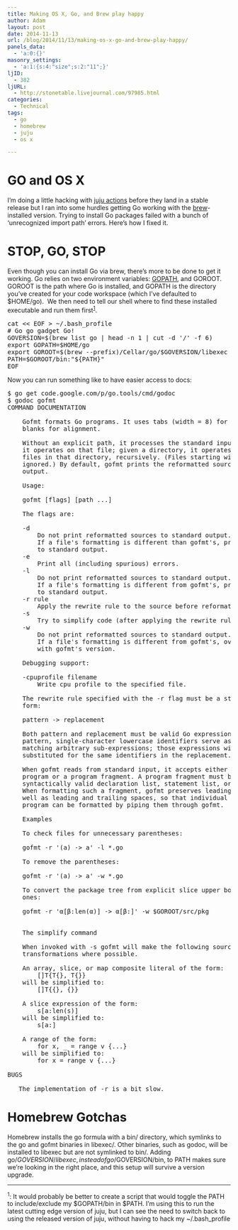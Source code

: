 ```yaml
---
title: Making OS X, Go, and Brew play happy
author: Adam
layout: post
date: 2014-11-13
url: /blog/2014/11/13/making-os-x-go-and-brew-play-happy/
panels_data:
  - 'a:0:{}'
masonry_settings:
  - 'a:1:{s:4:"size";s:2:"11";}'
ljID:
  - 382
ljURL:
  - http://stonetable.livejournal.com/97985.html
categories:
  - Technical
tags:
  - go
  - homebrew
  - juju
  - os x

---
```

# GO and OS X

I&#8217;m doing a little hacking with [juju actions](1) before they land in a stable release but I ran into some hurdles getting Go working with the [brew](2)-installed version. Trying to install Go packages failed with a bunch of &#8216;unrecognized import path&#8217; errors. Here&#8217;s how I fixed it.

# STOP, GO, STOP

Even though you can install Go via brew, there&#8217;s more to be done to get it working. Go relies on two environment variables: [GOPATH](3), and GOROOT. GOROOT is the path where Go is installed, and GOPATH is the directory you&#8217;ve created for your code workspace (which I&#8217;ve defaulted to $HOME/go).  We then need to tell our shell where to find these installed executable and run them first<sup><a href="#1">1</a></sup>.

<pre class="lang:default decode:true" title="Add go to your bash profile">cat &lt;&lt; EOF &gt; ~/.bash_profile
# Go go gadget Go!
GOVERSION=$(brew list go | head -n 1 | cut -d '/' -f 6)
export GOPATH=$HOME/go
export GOROOT=$(brew --prefix)/Cellar/go/$GOVERSION/libexec
PATH=$GOROOT/bin:"${PATH}"
EOF
</pre>

Now you can run something like to have easier access to docs:

<pre class="theme:terminal lang:default decode:true">$ go get code.google.com/p/go.tools/cmd/godoc
$ godoc gofmt
COMMAND DOCUMENTATION

    Gofmt formats Go programs. It uses tabs (width = 8) for indentation and
    blanks for alignment.

    Without an explicit path, it processes the standard input. Given a file,
    it operates on that file; given a directory, it operates on all .go
    files in that directory, recursively. (Files starting with a period are
    ignored.) By default, gofmt prints the reformatted sources to standard
    output.

    Usage:

    gofmt [flags] [path ...]

    The flags are:

    -d
        Do not print reformatted sources to standard output.
        If a file's formatting is different than gofmt's, print diffs
        to standard output.
    -e
        Print all (including spurious) errors.
    -l
        Do not print reformatted sources to standard output.
        If a file's formatting is different from gofmt's, print its name
        to standard output.
    -r rule
        Apply the rewrite rule to the source before reformatting.
    -s
        Try to simplify code (after applying the rewrite rule, if any).
    -w
        Do not print reformatted sources to standard output.
        If a file's formatting is different from gofmt's, overwrite it
        with gofmt's version.

    Debugging support:

    -cpuprofile filename
        Write cpu profile to the specified file.

    The rewrite rule specified with the -r flag must be a string of the
    form:

    pattern -&gt; replacement

    Both pattern and replacement must be valid Go expressions. In the
    pattern, single-character lowercase identifiers serve as wildcards
    matching arbitrary sub-expressions; those expressions will be
    substituted for the same identifiers in the replacement.

    When gofmt reads from standard input, it accepts either a full Go
    program or a program fragment. A program fragment must be a
    syntactically valid declaration list, statement list, or expression.
    When formatting such a fragment, gofmt preserves leading indentation as
    well as leading and trailing spaces, so that individual sections of a Go
    program can be formatted by piping them through gofmt.

    Examples

    To check files for unnecessary parentheses:

    gofmt -r '(a) -&gt; a' -l *.go

    To remove the parentheses:

    gofmt -r '(a) -&gt; a' -w *.go

    To convert the package tree from explicit slice upper bounds to implicit
    ones:

    gofmt -r 'α[β:len(α)] -&gt; α[β:]' -w $GOROOT/src/pkg


    The simplify command

    When invoked with -s gofmt will make the following source
    transformations where possible.

    An array, slice, or map composite literal of the form:
        []T{T{}, T{}}
    will be simplified to:
        []T{{}, {}}

    A slice expression of the form:
        s[a:len(s)]
    will be simplified to:
        s[a:]

    A range of the form:
        for x, _ = range v {...}
    will be simplified to:
        for x = range v {...}

BUGS

   The implementation of -r is a bit slow.
</pre>

# Homebrew Gotchas

Homebrew installs the go formula with a bin/ directory, which symlinks to the go and gofmt binaries in libexec/. Other binaries, such as godoc, will be installed to libexec but are not symlinked to bin/. Adding go/$GOVERSION/libexec, instead of go/$GOVERSION/bin, to PATH makes sure we&#8217;re looking in the right place, and this setup will survive a version upgrade.

* * *

<a name="1"></a>

<sup>1</sup>: It would probably be better to create a script that would toggle the PATH to include/exclude my $GOPATH/bin in $PATH. I&#8217;m using this to run the latest cutting edge version of juju, but I can see the need to switch back to using the released version of juju, without having to hack my ~/.bash_profile

 [1]: https://github.com/juju-actions/juju/wiki
 [2]: http://brew.sh/
 [3]: https://code.google.com/p/go-wiki/wiki/GOPATH
